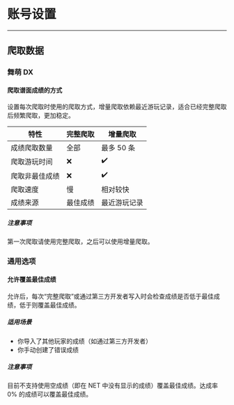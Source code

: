 # 账号设置

---

## 爬取数据

### 舞萌 DX

#### 爬取谱面成绩的方式

设置每次爬取时使用的爬取方式，增量爬取依赖最近游玩记录，适合已经完整爬取后频繁爬取，更加稳定。

| 特性 | 完整爬取 | 增量爬取 |
|-|-|-|
| 成绩爬取数量 | 全部 | 最多 50 条 |
| 爬取游玩时间 | ❌ | ✔️ |
| 爬取非最佳成绩 | ❌ | ✔️ |
| 爬取速度 | 慢 | 相对较快 |
| 成绩来源 | 最佳成绩 | 最近游玩记录 |

##### 注意事项

第一次爬取请使用完整爬取，之后可以使用增量爬取。

### 通用选项

#### 允许覆盖最佳成绩

允许后，每次“完整爬取”或通过第三方开发者写入时会检查成绩是否低于最佳成绩，低于则覆盖最佳成绩。

##### 适用场景

- 你导入了其他玩家的成绩（如通过第三方开发者）
- 你手动创建了错误成绩

##### 注意事项

目前不支持使用空成绩（即在 NET 中没有显示的成绩）覆盖最佳成绩。达成率 0% 的成绩可以覆盖最佳成绩。
